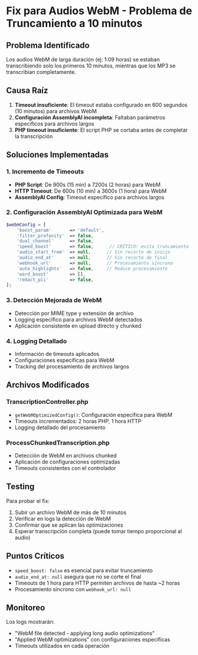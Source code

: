 # Fix para Audios WebM - Problema de Truncamiento a 10 minutos

## Problema Identificado
Los audios WebM de larga duración (ej: 1:09 horas) se estaban transcribiendo solo los primeros 10 minutos, mientras que los MP3 se transcribían completamente.

## Causa Raíz
1. **Timeout insuficiente**: El timeout estaba configurado en 600 segundos (10 minutos) para archivos WebM
2. **Configuración AssemblyAI incompleta**: Faltaban parámetros específicos para archivos largos
3. **PHP timeout insuficiente**: El script PHP se cortaba antes de completar la transcripción

## Soluciones Implementadas

### 1. Incremento de Timeouts
- **PHP Script**: De 900s (15 min) a 7200s (2 horas) para WebM
- **HTTP Timeout**: De 600s (10 min) a 3600s (1 hora) para WebM
- **AssemblyAI Config**: Timeout específico para archivos largos

### 2. Configuración AssemblyAI Optimizada para WebM
```php
$webmConfig = [
    'boost_param'       => 'default',
    'filter_profanity'  => false,
    'dual_channel'      => false,
    'speed_boost'       => false,      // CRÍTICO: evita truncamiento
    'audio_start_from'  => null,      // Sin recorte de inicio
    'audio_end_at'      => null,      // Sin recorte de final
    'webhook_url'       => null,      // Procesamiento síncrono
    'auto_highlights'   => false,     // Reduce procesamiento
    'word_boost'        => [],
    'redact_pii'        => false,
];
```

### 3. Detección Mejorada de WebM
- Detección por MIME type y extensión de archivo
- Logging específico para archivos WebM detectados
- Aplicación consistente en upload directo y chunked

### 4. Logging Detallado
- Información de timeouts aplicados
- Configuraciones específicas para WebM
- Tracking del procesamiento de archivos largos

## Archivos Modificados

### TranscriptionController.php
- `getWebMOptimizedConfig()`: Configuración específica para WebM
- Timeouts incrementados: 2 horas PHP, 1 hora HTTP
- Logging detallado del procesamiento

### ProcessChunkedTranscription.php
- Detección de WebM en archivos chunked
- Aplicación de configuraciones optimizadas
- Timeouts consistentes con el controlador

## Testing
Para probar el fix:
1. Subir un archivo WebM de más de 10 minutos
2. Verificar en logs la detección de WebM
3. Confirmar que se aplican las optimizaciones
4. Esperar transcripción completa (puede tomar tiempo proporcional al audio)

## Puntos Críticos
- `speed_boost: false` es esencial para evitar truncamiento
- `audio_end_at: null` asegura que no se corte el final
- Timeouts de 1 hora para HTTP permiten archivos de hasta ~2 horas
- Procesamiento síncrono con `webhook_url: null`

## Monitoreo
Los logs mostrarán:
- "WebM file detected - applying long audio optimizations"
- "Applied WebM optimizations" con configuraciones específicas
- Timeouts utilizados en cada operación
